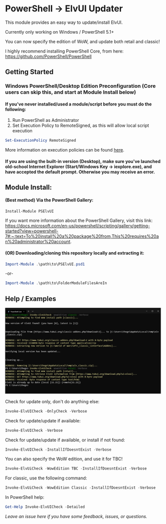 PowerShell -> ElvUI Updater
======
This module provides an easy way to update/install ElvUI.

Currently only working on Windows / PowerShell 5.1+

You can now specify the edition of WoW, and update both retail and classic!

I highly recommend installing PowerShell Core, from here: https://github.com/PowerShell/PowerShell

## Getting Started
### Windows PowerShell/Desktop Edition Preconfiguration (Core users can skip this, and start at Module Install below)
#### If you've never installed/used a module/script before you must do the following:

1. Run PowerShell as Administrator
2. Set Execution Policy to RemoteSigned, as this will allow local script execution

```powershell
Set-ExecutionPolicy RemoteSigned
```

More information on execution policies can be found [here](https://docs.microsoft.com/en-us/powershell/module/microsoft.powershell.core/about/about_execution_policies?view=powershell-6).

#### If you are using the built-in version (Desktop), make sure you've launched old-school Internet Explorer (Start/Windows Key -> iexplore.exe), and have accepted the default prompt. Otherwise you may receive an error.

Module Install: 
------

#### (Best method) Via the PowerShell Gallery:

```powershell
Install-Module PSElvUI
```

If you want more information about the PowerShell Gallery, visit this link:
https://docs.microsoft.com/en-us/powershell/scripting/gallery/getting-started?view=powershell-7#:~:text=To%20install%20a%20package%20from,This%20requires%20an%20administrator%20account.

#### (OR) Downloading/cloning this repository locally and extracting it:

```powershell
Import-Module .\path\to\PSElvUI.psd1
```
-or-

```powershell
Import-Module .\path\to\FolderModuleFilesAreIn
```

Help / Examples
------

![examples](https://github.com/gngrninja/PSElvUI/blob/master/media/examples.PNG?raw=true)

Check for update only, don't do anything else:
```powershell
Invoke-ElvUICheck -OnlyCheck -Verbose
```

Check for update/update if available:
```powershell
Invoke-ElvUICheck -Verbose
```

Check for update/update if available, or install if not found:
```powershell
Invoke-ElvUICheck -InstallIfDoesntExist -Verbose
```

You can also specify the WoW edition, and use it for TBC!
```powershell
Invoke-ElvUiCheck -WowEdition TBC -InstallIfDoesntExist -Verbose
```

For classic, use the following command:
```powershell
Invoke-ElvUiCheck -WowEdition Classic -InstallIfDoesntExist -Verbose
```

In PowerShell help:

```powershell
Get-Help Invoke-ElvUICheck -Detailed 
```

*Leave an issue here if you have some feedback, issues, or questions.*